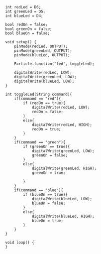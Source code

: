     int redLed = D6;
    int greenLed = D5;
    int blueLed = D4;

    bool redOn = false;
    bool greenOn = false;
    bool blueOn = false;

    void setup() {
        pinMode(redLed, OUTPUT);
        pinMode(greenLed, OUTPUT);
        pinMode(blueLed, OUTPUT);
    
        Particle.function("led", toggleLed);

        digitalWrite(redLed, LOW);
        digitalWrite(greenLed, LOW);
        digitalWrite(blueLed, LOW);
    }

    int toggleLed(String command){
        if(command == "red"){
            if (redOn == true){
                digitalWrite(redLed, LOW);
                redOn = false;
            }
            else{
                digitalWrite(redLed, HIGH);
                redOn = true;
            }
        }
        if(command == "green"){
            if (greenOn == true){
                digitalWrite(greenLed, LOW);
                greenOn = false;
            }
            else{
                digitalWrite(greenLed, HIGH);
                greenOn = true;

            }
        }
        if(command == "blue"){
            if (blueOn == true){
                digitalWrite(blueLed, LOW);
                blueOn = false;
            }
            else{
                digitalWrite(blueLed, HIGH);
                blueOn = true;
            }
        }
    }

    void loop() {
    }
